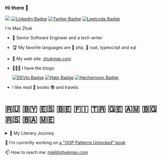 ### Hi there 👋

![](https://komarev.com/ghpvc/?username=ZhukMax&color=green)
[![LinkedIn Badge](https://img.shields.io/badge/-LinkedIn-0e76a8?style=flat&logo=Linkedin)](https://www.linkedin.com/in/zhukmaxim/)
[![Twitter Badge](https://img.shields.io/badge/-Twitter-00acee?style=flat&logo=Twitter&logoColor=white)](https://twitter.com/zhukmax)
[![Leetcode Badge](https://img.shields.io/badge/-LeetCode-orange?style=flat&logo=Leetcode&logoColor=white)](https://leetcode.com/zhukmax/)

I'm Max Zhuk

- 🍒 Senior Software Engineer and a tech writer
- 🏆 My favorite languages are 🐘 php, 🦀 rust, typescript and sql
- 🌱 My web site: [zhukmax.com](https://zhukmax.com/)
- 🧑🏼‍💻 I have the blogs:

  [![DEVto Badge](https://img.shields.io/static/v1?label=dev.to&message=zhukmax&color=green)](https://dev.to/zhukmax)
  [![Habr Badge](https://img.shields.io/static/v1?label=habr&message=@zm_llill&color=blue)](https://habr.com/ru/users/zm_llill/)
  [![Hachernoon Badge](https://img.shields.io/static/v1?label=hackernoon&message=@zhukmax&color=orange)](https://hackernoon.com/u/zhukmax)
  <!--[![Patreon Badge](https://img.shields.io/static/v1?label=patreon&message=@zhukmax&color=00acee)](https://www.patreon.com/zhukmax)-->
  
- I like read 📖 books 📚 and travels

#  🇷🇺 🇧🇾 🇪🇸 🇧🇪 🇫🇮 🇹🇷 🇬🇪 🇦🇲 🇧🇬 🇷🇸 🇧🇦 🇲🇪
<details>
📚 🤓 📖 <summary>🦉 My Literary Journey</summary>

- "The White Bird" - Sholem Aleichem  
- "A Russian in Europe" - Arkady Averchenko  
- "The Old Man and the Sea" - Ernest Hemingway  
- "In a Beautiful and Furious World" - Andrei Platonov  
- "Belated Flowers" - Anton Chekhov  
- "Mein Kampf" - Adolf Hitler  
- "The Smell of Thought" - Robert Sheckley  
- "A Tale of the Sea" - Fazil Iskander  
- "Cold Autumn" - Ivan Bunin  
- "The Wig-Maker" - Nikolai Leskov  
- "Fat and Thin" - Anton Chekhov  
- "Three Rubles" - Ivan Bunin  
- "Robinson Crusoe" - Daniel Defoe  
- "Breakfast" - W. Somerset Maugham  
- "Pines" - Ivan Bunin
- "Jonathan Livingston Seagull" - Richard Bach  
- "The Master of Ballantrae" - Robert Louis Stevenson  
- "By the Sea" - Anna Akhmatova  
- "Legends and Myths of Ancient Greece" - Nikolay Kuhn  
- "Mother of Monsters" - Guy de Maupassant  
- "The Sleeping Princess" - Vasily Zhukovsky  
- "Resurrection of All the Dead" - Leonid Andreyev  
- "Agafya" - Anton Chekhov  
- "The Overcoat" - Nikolai Gogol  
- "The Christmas Tree and the Wedding" - Fyodor Dostoevsky
- "The Half-Hour Theory" - David Abramson  
- "The Ghost Story" - James Fenimore Cooper  
- "The Final Test" - Robert Sheckley  
- "The Nightingale and the Rose" - Oscar Wilde  
- "Great Travelers" - Mikhail Zoshchenko  
- "On the Benefits of Alcoholism" - Mikhail Bulgakov  
- "I Am the Door" - Stephen King  
- "Neighbors" - Anton Chekhov  
- "Mumu" - Ivan Turgenev  
- "Treasure Island" - Robert Louis Stevenson  
- "Taras Bulba" - Nikolai Gogol  
- "Scarlet Sails" - Alexander Grin  
- "The Belkin Tales" - Alexander Pushkin  
- "The Last of the Mohicans" - James Fenimore Cooper  
- "Feeling Good: The New Mood Therapy" - David D. Burns  
- "Khor and Kalinych" - Ivan Turgenev  
- "Where the Paths Diverge" - Jack London  
- "Ivan Fyodorovich Shponka and His Aunt" - Nikolai Gogol  
- "The Eve of St. John" - Nikolai Gogol  
- "Satanism for the Intelligentsia: Religion Without God" - Andrey Kuraev  
- "The Sentry" - Nikolai Leskov  
- "The Oval Portrait" - Edgar Allan Poe  
- "The Cat That Walked by Herself" - Rudyard Kipling  
- "May Night, or The Drowned Maiden" - Nikolai Gogol  
- "The Wonderful Doctor" - Alexander Kuprin  
- "A Christmas Adventure" - Agatha Christie  
- "Aristotle" - Paul Strathern  
- "Christmas" - Vladimir Nabokov  
- "A Christmas Carol" - Charles Dickens  
- "Bicentennial Man" - Isaac Asimov  
- "Peasant Women" - Anton Chekhov
- "Guaranteed Pleasure" - Isaac Asimov  
- "The Man in the High Castle" - Philip K. Dick  
- "The Suitcase" - Sergei Dovlatov  
- "War and the Bible" - Saint Nicholas of Serbia  
- "One Day in the Life of Ivan Denisovich" - Aleksandr Solzhenitsyn  
- "There Will Come Soft Rains" - Ray Bradbury  
- "Beasts in the Pit" - Russian Folk Tale  
- "The Turkish Gambit" - Boris Akunin  
- "Azazel" - Boris Akunin  
- "Day of the Oprichnik" - Vladimir Sorokin  
- "The Good Soldier Švejk" - Jaroslav Hašek  
- "Go to the Ant" - John Wyndham  
- "The Lord of the Rings: The Return of the King" - J.R.R. Tolkien  
- "The Twelfth Statue" - Stanley Ellin  
- "ZOV 56" - Pavel Filatyev  
- "The Lord of the Rings: The Two Towers" - J.R.R. Tolkien  
- "The Man in the Case" - Anton Chekhov  
- "About Love" - Anton Chekhov  
- "Breaking Negative Thinking Patterns" - Gitta Jacob  
- "Tales for Idiots" - Boris Akunin  
- "And Then There Were None" - Agatha Christie 
- "The Lord of the Rings: The Fellowship of the Ring" - J.R.R. Tolkien  
- "A Brief History of Time" - Stephen Hawking  
- "Monkey King: Journey to the West" - Wu Cheng’en  
- "Post. Part 2" - Dmitry Glukhovsky  
- "Post" - Dmitry Glukhovsky  
- "The Ballad of Songbirds and Snakes" - Suzanne Collins  
- "Mockingjay" - Suzanne Collins  
- "We'll Defeat Barmaley" - Korney Chukovsky  
- "Catching Fire" - Suzanne Collins  
- "The Hunger Games" - Suzanne Collins  
- "The Richest Man in Babylon" - George S. Clason  
- "The Sorcerer Ignat and the People" - Victor Pelevin  
- "My Grandmother Asked Me to Tell You She’s Sorry" - Fredrik Backman  
- "Machiavelli" - Paul Strathern  
- "Man’s Search for Meaning" - Viktor E. Frankl 
- "Around the World in Eighty Days" - Jules Verne  
- "Vlad III Dracula" - A. Kurilko  
- "Flow: The Psychology of Optimal Experience" - Mihaly Csikszentmihalyi  
- "Paris in the Twentieth Century" - Jules Verne  
- "Dune" - Frank Herbert  
- "No One Writes to the Colonel" - Gabriel García Márquez 
- "Emotional Intelligence: Why It Can Matter More Than IQ" - Daniel Goleman  
- "The Mysterious Island" - Jules Verne  
- "The Tale of the Origin of Man" - Alexander Men  
- "The Templars and Other Secret Societies of the Middle Ages" - Thomas Keightley  
- "A Connecticut Yankee in King Arthur’s Court" - Mark Twain  
- "The Love for Three Oranges" - Leonid Filatov  
- "The Cherry Orchard" - Anton Chekhov  
- "Living Space" - Isaac Asimov  
- "The Nose" - Ryūnosuke Akutagawa  
- "Kurt Cobain" - A. Kurilko  
- "Ariadne" - Anton Chekhov  
- "The Rose of Jericho" - Ivan Bunin  
- "The Government Inspector" - Nikolai Gogol  
- "The Triumph of Diplomacy" - Arthur Conan Doyle  
- "15 Steps Away from Panic and Fear" - I. Kachay, P. Fedorenko  
- "Venerable Paisios of Mount Athos" - [Author not specified]  
- "The Fiery God of the Marrans" - Alexander Volkov  
- "The Culture Map" - Erin Meyer  
- "The Poison Belt" - Arthur Conan Doyle  
- "Anxious People" - Fredrik Backman  
- "Morphology of the Folktale" - Vladimir Propp  
- "Journey to the Center of the Earth" - Jules Verne  
- "Factfulness" - Hans Rosling  
- "Gelsomino in the Land of Liars" - Gianni Rodari  
- "The Lost World" - Arthur Conan Doyle  
- "Reinventing Organizations" - Frédéric Laloux  
- "F**k You Money" - Babaykin  
- "A Dog Called Money" - Bodo Schäfer  
- "Monday Begins on Saturday" - Arkady and Boris Strugatsky  
- "Retire at 35" - Babaykin  
- "The Hobbit, or There and Back Again" - J.R.R. Tolkien  
- "The Dream of a Ridiculous Man" - Fyodor Dostoevsky  
- "The Mystery of the Yellow Room" - Gaston Leroux  
- "Seven Underground Kings" - Alexander Volkov  
- "Urfin Jus and His Wooden Soldiers" - Alexander Volkov  
- "The Wizard of the Emerald City" - Alexander Volkov  
- "Happiness in Tough Times" - Andrew Matthews  
- "Paper Towns" - John Green  
- "Sonnets" - William Shakespeare  
- "On the Country and the World" - Andrei Sakharov  
- "The Man's Rules" - Mark Manson
- "Surely You're Joking, Mr. Feynman!" - Richard Feynman  
- "Are the Rich Happy?" - Stephen Leacock  
- "Poems" - Joseph Brodsky  
- "Animal Farm" - George Orwell  
- "Utopia for Realists" - Rutger Bregman  
- "Brave New World" - Aldous Huxley  
- "Lost Boy: The True Story of Captain Hook" - Christina Henry  
- "The Happiness Hormones" - Loretta Graziano Breuning  
- "The Purple Dress" - O. Henry  
- "Memorabilia" - Xenophon  
- "The Life of Our Holy Mother Mary of Egypt" - Saint Sophronius  
- "The Analects" - Confucius  
- "The Secret Garden" - Frances Hodgson Burnett  
- "The Mystery of Manor Hall" - Jane Cammack  
- "Missing in Sydney" - Andrea M. Hutchinson  
- "The Path of a Programmer: From 100 to 10,000 a Month" - A. Nikitin, D. Lyapin  
- "The Adventures of Tom Sawyer" - Mark Twain
- "Online Store Without Startup Capital" - T. Shakov  
- "The 4-Hour Workweek" - Tim Ferriss  
- "On Introducing Uniformity in Russia" - Kozma Prutkov  
- "How to Become a Blogger with a Million Followers" - Marina Mogilko  
- "Rich Dad Poor Dad" - Robert Kiyosaki  
- "Invasion: A Brief History of Russian Hackers" - Daniil Turovsky  
- "Memoirs of Stalin’s Former Secretary" - Boris Bazhanov  
- "Learn English: 300% Faster" - Archer  

</details>

🔭 I'm currently working on [a "OOP Patterns Unlocked" book](https://zhukmax.com/oop-patterns-unlocked/)

📫 How to reach me: mail@zhukmax.com
